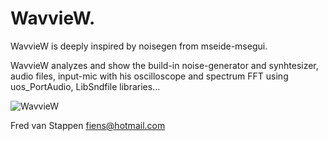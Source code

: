 # WavvieW.


WavvieW is deeply inspired by noisegen from mseide-msegui.

WavvieW analyzes and show the build-in noise-generator and synhtesizer, audio files, input-mic with his oscilloscope and spectrum FFT using uos_PortAudio, LibSndfile libraries...

![WavvieW](https://user-images.githubusercontent.com/3421249/107425069-ca2bef80-6b1e-11eb-8b0c-f422d66de2b3.png)

Fred van Stappen 
fiens@hotmail.com


